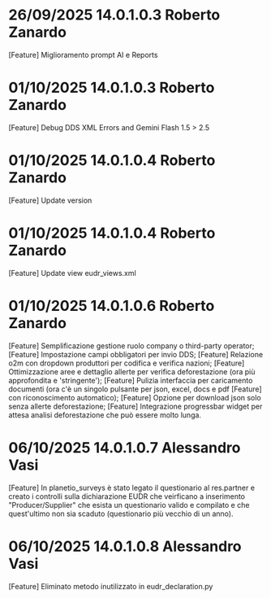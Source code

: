 # 26/09/2025 14.0.1.0.3 Roberto Zanardo
[Feature] Miglioramento prompt AI e Reports
# 01/10/2025 14.0.1.0.3 Roberto Zanardo
[Feature] Debug DDS XML Errors and Gemini Flash 1.5 > 2.5
# 01/10/2025 14.0.1.0.4 Roberto Zanardo
[Feature] Update version
# 01/10/2025 14.0.1.0.4 Roberto Zanardo
[Feature] Update view eudr_views.xml
# 01/10/2025 14.0.1.0.6 Roberto Zanardo
[Feature] Semplificazione gestione ruolo company o third-party operator;
[Feature] Impostazione campi obbligatori per invio DDS;
[Feature] Relazione o2m con dropdown produttori per codifica e verifica nazioni;
[Feature] Ottimizzazione aree e dettaglio allerte per verifica deforestazione (ora più approfondita e 'stringente');
[Feature] Pulizia interfaccia per caricamento documenti (ora c'è un singolo pulsante per json, excel, docs e pdf [Feature] con riconoscimento automatico);
[Feature] Opzione per download json solo senza allerte deforestazione;
[Feature] Integrazione progressbar widget per attesa analisi deforestazione che può essere molto lunga.
# 06/10/2025 14.0.1.0.7 Alessandro Vasi
[Feature] In planetio_surveys è stato legato il questionario al res.partner e creato i controlli sulla dichiarazione EUDR che veirficano a inserimento "Producer/Supplier" che esista un questionario valido e compilato e che quest'ultimo non sia scaduto (questionario più vecchio di un anno).
# 06/10/2025 14.0.1.0.8 Alessandro Vasi
[Feature] Eliminato metodo inutilizzato in eudr_declaration.py